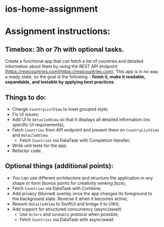 # ios-home-assignment


# Assignment instructions:

## Timebox: **3h** or **7h** with optional tasks.

Create a functional app that can fetch a list of countries and detailed information about them by using the REST API endpoint: [https://restcountries.com](https://restcountries.com). This app is in no way a ready state, so the goal is the following - **finish it, make it readable, expandable, and testable by applying best practices**.

## Things to do:

- Change `CountryListView` to inset grouped style;
- Fix UI issues;
- Add UI to `DetailedView` so that it displays all detailed information (no specific UI requirements);
- Fetch `Countries` from API endpoint and present them on `CountryListView` and `DetailedView`:
    - Fetch `Countries` via DataTask with Completion Handler;
- Write unit tests for the app;
- Refactor code.

## Optional things (additional points):

- You can use different architecture and structure the application in any shape or form (bonus points for creativity *winking face*);
- Fetch `Countries` via DataTask with Combine;
- Add privacy (blurred) overlay once the app changes its foreground to the background state. Reverse it when it becomes active;
- Rework `DetailedView` to SwiftUI and bridge it to UIKit;
- Add support for structured concurrency (async/await)
    - Use `Actors` and `Sendable` protocol when possible;
    - Fetch `Countries` via DataTask with async/await.